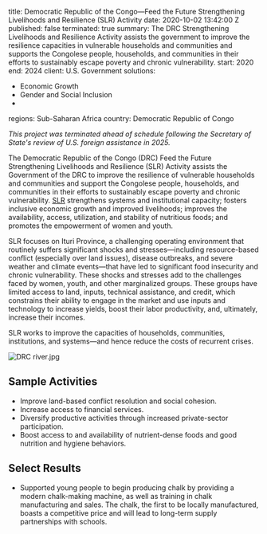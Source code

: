 
title: Democratic Republic of the Congo—Feed the Future Strengthening Livelihoods
  and Resilience (SLR) Activity
date: 2020-10-02 13:42:00 Z
published: false
terminated: true
summary: The DRC Strengthening Livelihoods and Resilience Activity assists the government
  to improve the resilience capacities in vulnerable households and communities and
  supports the Congolese people, households, and communities in their efforts to sustainably
  escape poverty and chronic vulnerability.
start: 2020
end: 2024
client: U.S. Government
solutions:
- Economic Growth
- Gender and Social Inclusion
-
regions: Sub-Saharan Africa
country: Democratic Republic of Congo


<aside><em>This project was terminated ahead of schedule following the Secretary of State's review of U.S. foreign assistance in 2025.</em></aside>

The Democratic Republic of the Congo (DRC) Feed the Future Strengthening Livelihoods and Resilience (SLR) Activity assists the Government of the DRC to improve the resilience of vulnerable households and communities and support the Congolese people, households, and communities in their efforts to sustainably escape poverty and chronic vulnerability. [SLR](https://beamexchange.org/practice/programme-index/316/) strengthens systems and institutional capacity; fosters inclusive economic growth and improved livelihoods; improves the availability, access, utilization, and stability of nutritious foods; and promotes the empowerment of women and youth.

SLR focuses on Ituri Province, a challenging operating environment that routinely suffers significant shocks and stresses—including resource-based conflict (especially over land issues), disease outbreaks, and severe weather and climate events—that have led to significant food insecurity and chronic vulnerability. These shocks and stresses add to the challenges faced by women, youth, and other marginalized groups. These groups have limited access to land, inputs, technical assistance, and credit, which constrains their ability to engage in the market and use inputs and technology to increase yields, boost their labor productivity, and, ultimately, increase their incomes.

SLR works to improve the capacities of households, communities, institutions, and systems—and hence reduce the costs of recurrent crises.

![DRC river.jpg](/uploads/DRC%20river.jpg)

## Sample Activities

* Improve land-based conflict resolution and social cohesion.
* Increase access to financial services.
* Diversify productive activities through increased private-sector participation.
* Boost access to and availability of nutrient-dense foods and good nutrition and hygiene behaviors.

## Select Results

* Supported young people to begin producing chalk by providing a modern chalk-making machine, as well as training in chalk manufacturing and sales. The chalk, the first to be locally manufactured, boasts a competitive price and will lead to long-term supply partnerships with schools.
